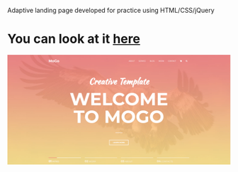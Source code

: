 Adaptive landing page developed for practice using HTML/CSS/jQuery

# You can look at it [here](https://eduard-mychka.github.io/mogo/)

<!-- ![Optional Text](../mogo/Mogo1.png)
<!-- ![GitHub Logo](/images/ipad.png) -->
<!-- ![cover for app](https://github.com/Eduard-Mychka/mogo.github.io/master/Mogo1.png "Cover of simple layout") --> 
![alt text](https://github.com/Eduard-Mychka/mogo/blob/master/Mogo1.png?raw=true)
